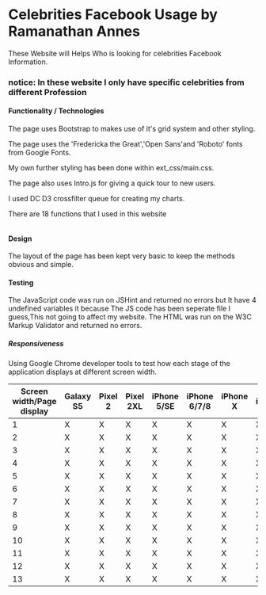 # Celebrities Facebook Usage by Ramanathan Annes

  These Website will  Helps Who is looking for celebrities Facebook Information. 
### notice: In these website I only have specific celebrities from different Profession

#### Functionality / Technologies 

The page uses Bootstrap to makes use of it's grid system and other styling.

The page uses the 'Fredericka the Great','Open Sans'and 'Roboto' fonts from Google Fonts.

My own further styling has been done within ext_css/main.css. 

The page also uses Intro.js for giving a quick tour to new users.

I used DC D3 crossfilter  queue for creating my charts.

There are 18 functions that I used in this website 

######

#### Design
The layout of the page has been kept very basic to keep the methods obvious and simple.
    
#### Testing 
 The JavaScript code was run on JSHint and returned no errors but It have 4 undefined variables it because The JS code has been seperate file I guess,This not going to affect my website. 
The HTML was run on the W3C Markup Validator and returned no errors.

 ##### Responsiveness
Using Google Chrome developer tools to test how each stage of the application displays at different screen width.


Screen width/Page display|Galaxy S5|Pixel 2|Pixel 2XL|iPhone 5/SE|iPhone 6/7/8|iPhone X|iPad|iPad Pro|
-----|-----|-----|-----|-----|-----|-----|-----|-----
1|X|X|X|X|X|X|X|X|
2|X|X|X|X|X|X|X|X|
3|X|X|X|X|X|X|X|X|
4|X|X|X|X|X|X|X|X|
5|X|X|X|X|X|X|X|X|
6|X|X|X|X|X|X|X|X|
7|X|X|X|X|X|X|X|X|
8|X|X|X|X|X|X|X|X|
9|X|X|X|X|X|X|X|X|
10|X|X|X|X|X|X|X|X|
11|X|X|X|X|X|X|X|X|
12|X|X|X|X|X|X|X|X|
13|X|X|X|X|X|X|X|X|